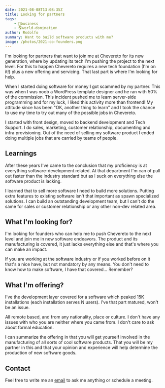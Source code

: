 ```yaml
---
date: 2021-08-08T13:08:35Z
title: Looking for partners
tags:
    - 💼business
    - 🌎world-domination
author: Rodolfo
summary: Want to build software products with me?
image: /photos/2021-co-founders.png
---
```


I'm looking for partners that want to join me at Chevereto for its new generation, where by updating its tech I'm pushing the project to the next level. For this to happen Chevereto requires a new tech foundation (I'm on it!) plus a new offering and servicing. That last part is where I'm looking for help.

When I started doing software for money I got scammed by my partner. This was when I was noob a WordPress template designer and he ran with 50% of the commission. This incident pushed me to learn server-side programming and for my luck, I liked this activity more than frontend! My attitude since has been "OK, another thing to learn" and I took the chance to use my time to try out many of the possible jobs in Chevereto.

I started with front design, moved to backend development and Tech Support. I do sales, marketing, customer relationship, documenting and infra provisioning. Out of the need of selling my software product I ended doing multiple jobs that are carried by teams of people.

## Learnings

After these years I've came to the conclusion that my proficiency is at everything software-development related. At that department I'm can of pull out faster than the industry standard but as I suck on everything else the software product is lacking.

I learned that to sell more software I need to build more solutions. Putting extra features to existing software isn't that important as spawn specialized solutions. I can build an outstanding development team, but I can't do the same for sales or customer relationship or any other non-dev related area.

## What I'm looking for?

I'm looking for founders who can help me to push Chevereto to the next level and join me in new software endeavors. The product and its manufacturing is covered, it just lacks everything else and that's where you can make an impact.

If you are working at the software industry or if you worked before on it that's a nice have, but not mandatory by any means. You don't need to know how to make software, I have that covered... Remember?

## What I'm offering?

I've the development layer covered for a software which peaked 15K installations (each installation serves N users). I've that part matured, won't be an issue.

All remote based, and from any nationality, place or culture. I don't have any issues with who you are neither where you came from. I don't care to ask about formal education.

I can summarize the offering in that you will get yourself involved in the manufacturing of all sorts of cool software products. That you will be my partner in this and that your opinion and experience will help determine the production of new software goods.

## Contact

Feel free to write me an [email](mailto:inbox@rodolfoberrios.com) to ask me anything or schedule a meeting.

